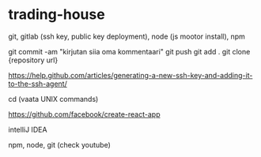 # trading-house
git, gitlab (ssh key, public key deployment), node (js mootor install), npm

git commit -am "kirjutan siia oma kommentaari"
git push
git add .
git clone {repository url}

https://help.github.com/articles/generating-a-new-ssh-key-and-adding-it-to-the-ssh-agent/

cd (vaata UNIX commands)

https://github.com/facebook/create-react-app

intelliJ IDEA

npm, node, git (check youtube)